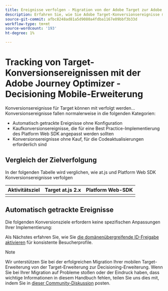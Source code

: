 ```yaml
---
title: Ereignisse verfolgen - Migration von der Adobe Target zur Adobe Journey Optimizer - Decisioning Mobile-Erweiterung
description: Erfahren Sie, wie Sie Adobe Target-Konversionsereignisse mithilfe der Adobe Journey Optimizer - Decisioning Mobile-Erweiterung verfolgen.
source-git-commit: afbc8248ad81a5d9080a4fdba1167e09bbf3b33d
workflow-type: tm+mt
source-wordcount: '193'
ht-degree: 1%

---
```


# Tracking von Target-Konversionsereignissen mit der Adobe Journey Optimizer - Decisioning Mobile-Erweiterung

Konversionsereignisse für Target können mit verfolgt werden... Konversionsereignisse fallen normalerweise in die folgenden Kategorien:

* Automatisch getrackte Ereignisse ohne Konfiguration
* Kaufkonversionsereignisse, die für eine Best Practice-Implementierung des Platform Web SDK angepasst werden sollten
* Konversionsereignisse ohne Kauf, für die Codeaktualisierungen erforderlich sind

## Vergleich der Zielverfolgung

In der folgenden Tabelle wird verglichen, wie at.js und Platform Web SDK Konversionsereignisse verfolgen

| Aktivitätsziel | Target at.js 2.x | Platform Web-SDK |
|---|---|---|
| | | |


## Automatisch getrackte Ereignisse

Die folgenden Konversionsziele erfordern keine spezifischen Anpassungen Ihrer Implementierung:



Als Nächstes erfahren Sie, wie Sie [die domänenübergreifende ID-Freigabe aktivieren](cross-domain.md) für konsistente Besucherprofile.

>[!NOTE]
>
>Wir unterstützen Sie bei der erfolgreichen Migration Ihrer mobilen Target-Erweiterung von der Target-Erweiterung zur Decisioning-Erweiterung. Wenn Sie bei Ihrer Migration auf Probleme stoßen oder der Eindruck haben, dass wichtige Informationen in diesem Handbuch fehlen, teilen Sie uns dies mit, indem Sie in [dieser Community-Diskussion](https://experienceleaguecommunities.adobe.com/t5/adobe-experience-platform-data/tutorial-discussion-migrate-target-from-at-js-to-web-sdk/m-p/575587#M463) posten.
